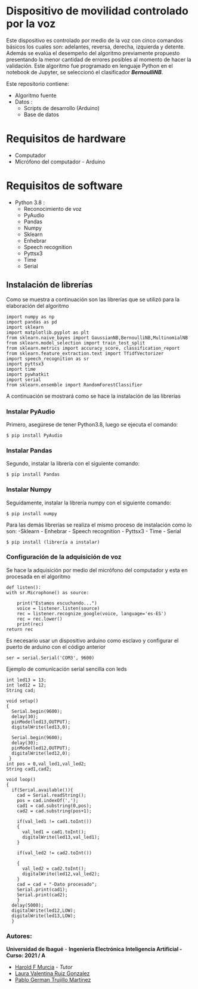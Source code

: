 # Dispositivo de movilidad controlado por la voz 

Este dispositivo es controlado por medio de la voz con cinco comandos básicos los cuales son: adelantes, reversa, derecha, izquierda y detente. Además se evalúa el desempeño del algoritmo previamente propuesto presentando la menor cantidad de errores posibles al momento de hacer la validación. Este algoritmo fue programado en lenguaje Python en el notebook de Jupyter, se seleccionó el clasificador **_BernoulliNB_**.

Este repositorio contiene:
-   Algoritmo fuente
-   Datos :
    -  Scripts de desarrollo (Arduino)
      -   Base de datos
# Requisitos de hardware
  -  Computador
  -   Micrófono del computador
     -  Arduino 
    
# Requisitos de software
-   Python 3.8 :
    -  Reconocimiento de voz 
    - PyAudio
    - Pandas
    - Numpy
    - Sklearn
    - Enhebrar
    - Speech recognition 
    - Pyttsx3
    - Time
    - Serial 
## Instalación de librerías 
Como se muestra a continuación son las librerías que se utilizó para la elaboración del algoritmo

    import numpy as np
    import pandas as pd
    import sklearn
    import matplotlib.pyplot as plt 
    from sklearn.naive_bayes import GaussianNB,BernoulliNB,MultinomialNB 
    from sklearn.model_selection import train_test_split
    from sklearn.metrics import accuracy_score, classification_report
    from sklearn.feature_extraction.text import TfidfVectorizer
    import speech_recognition as sr
    import pyttsx3
    import time
    import pywhatkit
    import serial
    from sklearn.ensemble import RandomForestClassifier
A continuación se mostrará como se hace la instalación de las librerías
### Instalar PyAudio

Primero, asegúrese de tener Python3.8, luego se ejecuta el comando:

    $ pip install PyAudio
  ### Instalar Pandas

Segundo, instalar la librería con el siguiente comando:

    $ pip install Pandas
### Instalar Numpy

Seguidamente, instalar la librería numpy con el siguiente comando:

    $ pip install numpy
Para las demás librerías se realiza el mismo proceso de instalación como lo son: 
     -Sklearn
    - Enhebrar
    - Speech recognition 
    - Pyttsx3
    - Time
    - Serial 

    $ pip install (librería a instalar)


### Configuración de la adquisición de voz
Se hace la adquisición por medio del micrófono del computador y esta en procesada en el algoritmo

    def listen():
    with sr.Microphone() as source:

        print("Estamos escuchando...")
        voice = listener.listen(source)
        rec = listener.recognize_google(voice, language='es-ES')
        rec = rec.lower()
        print(rec)
    return rec
   
  Es necesario usar un dispositivo arduino como esclavo y configurar el puerto de arduino con el código anterior
  

    ser = serial.Serial('COM3', 9600)
Ejemplo de comunicación serial sencilla con leds

    int led13 = 13;
    int led12 = 12;
    String cad;
    
    void setup()
    {    
      Serial.begin(9600);
      delay(30);
      pinMode(led13,OUTPUT);
      digitalWrite(led13,0);
     
      Serial.begin(9600);
      delay(30);
      pinMode(led12,OUTPUT);
      digitalWrite(led12,0);
     }
    int pos = 0,val_led1,val_led2;
    String cad1,cad2;
    
    void loop()  
    {
      if(Serial.available()){
        cad = Serial.readString();
        pos = cad.indexOf(',');
        cad1 = cad.substring(0,pos);
        cad2 = cad.substring(pos+1);
        
        if(val_led1 != cad1.toInt())
        {
          val_led1 = cad1.toInt();
          digitalWrite(led13,val_led1);
        }
        
        if(val_led2 != cad2.toInt())
        
        {
          val_led2 = cad2.toInt();
          digitalWrite(led12,val_led2);
        }
        cad = cad + "-Dato procesado";
        Serial.print(cad1);
        Serial.print(cad2);
        }
      delay(5000);
      digitalWrite(led12,LOW);
      digitalWrite(led13,LOW);
      }
      
### Autores:

**Universidad de Ibagué** - **Ingeniería Electrónica** **Inteligencia Artificial - Curso: 2021 / A**

-   [Harold F Murcia](http://haroldmurcia.com/) - _Tutor_
-   [Laura Valentina Ruiz Gonzalez](mailto:2420161037@estudiantesunibague.edu.co)
-   [Pablo German Trujillo Martinez](mailto:2420171041@estudiantesunibague.edu.co)




 
